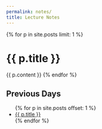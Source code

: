 ```yaml
---
permalink: notes/
title: Lecture Notes
---
```


{% for p in site.posts limit: 1 %}
  <h1>{{ p.title }}</h1>
  {{ p.content }}
{% endfor %}

## Previous Days

<ul>
{% for p in site.posts offset: 1 %}
  <li><a href="{{ p.url }}">{{ p.title }}</a></li>
{% endfor %}
<ul>